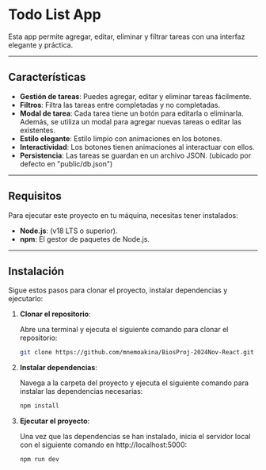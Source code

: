 # Todo List App

Esta app permite agregar, editar, eliminar y filtrar tareas con una interfaz elegante y práctica.

---

## Características

- **Gestión de tareas**: Puedes agregar, editar y eliminar tareas fácilmente.
- **Filtros**: Filtra las tareas entre completadas y no completadas.
- **Modal de tarea**: Cada tarea tiene un botón para editarla o eliminarla. Además, se utiliza un modal para agregar nuevas tareas o editar las existentes.
- **Estilo elegante**: Estilo limpio con animaciones en los botones.
- **Interactividad**: Los botones tienen animaciones al interactuar con ellos.
- **Persistencia**: Las tareas se guardan en un archivo JSON. (ubicado por defecto en "public/db.json")

---

## Requisitos

Para ejecutar este proyecto en tu máquina, necesitas tener instalados:

- **Node.js**: (v18 LTS o superior).
- **npm**: El gestor de paquetes de Node.js.

---

## Instalación

Sigue estos pasos para clonar el proyecto, instalar dependencias y ejecutarlo:

1. **Clonar el repositorio**:

   Abre una terminal y ejecuta el siguiente comando para clonar el repositorio:

   ```bash
   git clone https://github.com/mnemoakina/BiosProj-2024Nov-React.git

2. **Instalar dependencias**:
  
   Navega a la carpeta del proyecto y ejecuta el siguiente comando para instalar las dependencias necesarias:
   ```bash
   npm install
   ```

3. **Ejecutar el proyecto**:

   Una vez que las dependencias se han instalado, inicia el servidor local con el siguiente comando en http://localhost:5000:
   ```bash
   npm run dev
   ```
